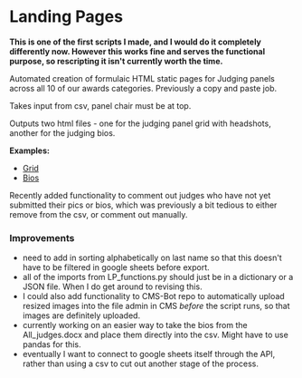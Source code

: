 # Landing Pages

**This is one of the first scripts I made, and I would do it completely differently now. However this works fine and serves the functional purpose, so rescripting it isn't currently worth the time.**

Automated creation of formulaic HTML static pages for Judging panels across all 10 of our awards categories. Previously a copy and paste job.

Takes input from csv, panel chair must be at top.

Outputs two html files - one for the judging panel grid with headshots, another for the judging bios.

**Examples:**
- [Grid](https://www.warc.com/WarcAwards.prize?tab=innovation)
- [Bios](https://www.warc.com/WARCAwards/innovation-judges.info#jane-wakely)

Recently added functionality to comment out judges who have not yet submitted their pics or bios, which was previously a bit tedious to either remove from the csv, or comment out manually.

### Improvements

- need to add in sorting alphabetically on last name so that this doesn't have to be filtered in google sheets before export.
- all of the imports from LP_functions.py should just be in a dictionary or a JSON file. When I do get around to revising this.
- I could also add functionality to CMS-Bot repo to automatically upload resized images into the file admin in CMS *before* the script runs, so that images are definitely uploaded.
- currently working on an easier way to take the bios from the All_judges.docx and place them directly into the csv. Might have to use pandas for this.
- eventually I want to connect to google sheets itself through the API, rather than using a csv to cut out another stage of the process.






